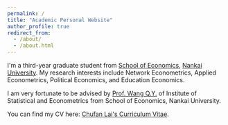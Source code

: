 ```yaml
---
permalink: /
title: "Academic Personal Website"
author_profile: true
redirect_from: 
  - /about/
  - /about.html
---
```



I'm a third-year graduate student from [School of Economics](https://economics.nankai.edu.cn/), [Nankai University](https://www.nankai.edu.cn/main.htm). My research interests include Network Econometrics, Applied Econometrics, Political Economics, and Education Economics.

I am very fortunate to be advised by [Prof. Wang Q.Y.](https://economics.nankai.edu.cn/2019/1006/c16878a208342/page.htm) of Institute of Statistical and Econometrics from School of Economics, Nankai University. 

You can find my CV here: [Chufan Lai's Curriculum Vitae](../assets/CV_ChufanLai_THU.pdf).

